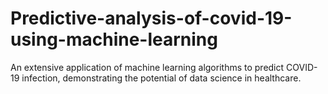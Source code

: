 # Predictive-analysis-of-covid-19-using-machine-learning
An extensive application of machine learning algorithms to predict COVID-19 infection, demonstrating the potential of data science in healthcare.

